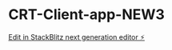 # CRT-Client-app-NEW3

[Edit in StackBlitz next generation editor ⚡️](https://stackblitz.com/~/github.com/CRT-AUTO/CRT-Client-app-NEW3)